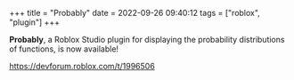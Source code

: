+++
title = "Probably"
date = 2022-09-26 09:40:12
tags = ["roblox", "plugin"]
+++

**Probably**, a Roblox Studio plugin for displaying the probability
distributions of functions, is now available!

https://devforum.roblox.com/t/1996506
